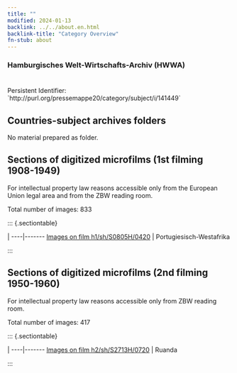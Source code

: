 ```yaml
---
title: ""
modified: 2024-01-13
backlink: ../../about.en.html
backlink-title: "Category Overview"
fn-stub: about
---
```


### Hamburgisches Welt-Wirtschafts-Archiv (HWWA)

# 

<div class="hint">Persistent Identifier: `http://purl.org/pressemappe20/category/subject/i/141449`</div>







## Countries-subject archives folders





No material prepared as folder.



<a id="filmsections" />

## Sections of digitized microfilms (1st filming 1908-1949)

<p>For intellectual property law reasons accessible only from the European Union legal area and from the ZBW reading room.</p>



<p>Total number of images: 833</p>




::: {.sectiontable}

 | 
----|-------
<a class="btn" href="https://pm20.zbw.eu/film/h1/sh/S0805H/0420" rel="nofollow">Images on film h1/sh/S0805H/0420</a> | Portugiesisch-Westafrika


:::




## Sections of digitized microfilms (2nd filming 1950-1960)

<p>For intellectual property law reasons accessible only from ZBW reading room.</p>



<p>Total number of images: 417</p>




::: {.sectiontable}

 | 
----|-------
<a class="btn" href="https://pm20.zbw.eu/film/h2/sh/S2713H/0720" rel="nofollow">Images on film h2/sh/S2713H/0720</a> | Ruanda


:::
















